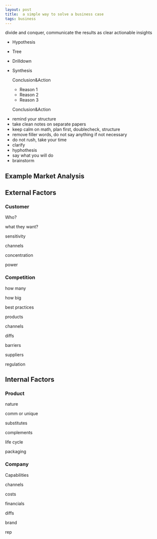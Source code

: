 ```yaml
---
layout: post
title:  a simple way to solve a business case
tags: business
---
```


divide and conquer, communicate the results as clear actionable insights 


- Hypothesis
- Tree
- Drilldown
- Synthesis

  Conclusion&Action

    - Reason 1
    - Reason 2
    - Reason 3

  Conclusion&Action
​ 
+ remind your structure
+ take clean notes on separate papers
+ keep calm on math, plan first, doublecheck, structure
+ remove filler words, do not say anything if not necessary
+ do not rush, take your time
+ clarify 
+ hyphothesis
+ say what you will do
+ brainstorm

## Example Market Analysis

## External Factors

### Customer
Who?

what they want?

sensitivity

channels

concentration

power

### Competition

how many

how big

best practices

products

channels

diffs

barriers

suppliers

regulation

## Internal Factors

### Product
nature

comm or unique

substitutes

complements

life cycle

packaging

### Company

Capabilities

channels

costs

financials 

diffs

brand

rep
